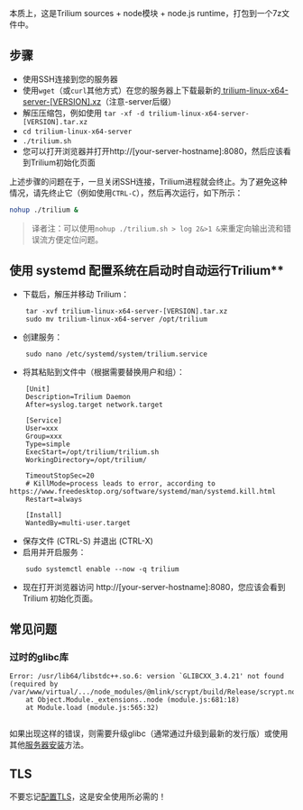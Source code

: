 本质上，这是Trilium sources + node模块 + node.js runtime，打包到一个7z文件中。

## 步骤

* 使用SSH连接到您的服务器
* 使用`wget`（或`curl`其他方式）在您的服务器上下载最新的[
trilium-linux-x64-server-[VERSION].xz](https://github.com/zadam/trilium/releases/latest)（注意-server后缀）
* 解压压缩包，例如使用 `tar -xf -d trilium-linux-x64-server-[VERSION].tar.xz`
* `cd trilium-linux-x64-server`
* `./trilium.sh`
* 您可以打开浏览器并打开http://[your-server-hostname]:8080，然后应该看到Trilium初始化页面

上述步骤的问题在于，一旦关闭SSH连接，Trilium进程就会终止。为了避免这种情况，请先终止它（例如使用`CTRL-C`），然后再次运行，如下所示：
```bash
nohup ./trilium &
```

> 译者注：可以使用`nohup ./trilium.sh > log 2&>1 &`来重定向输出流和错误流方便定位问题。

## 使用 systemd 配置系统在启动时自动运行Trilium**

*   下载后，解压并移动 Trilium：
```
    tar -xvf trilium-linux-x64-server-[VERSION].tar.xz
    sudo mv trilium-linux-x64-server /opt/trilium
```
*   创建服务：
```
    sudo nano /etc/systemd/system/trilium.service
```
*   将其粘贴到文件中（根据需要替换用户和组）：
```
    [Unit]
    Description=Trilium Daemon
    After=syslog.target network.target
    
    [Service]
    User=xxx
    Group=xxx
    Type=simple
    ExecStart=/opt/trilium/trilium.sh
    WorkingDirectory=/opt/trilium/
    
    TimeoutStopSec=20
    # KillMode=process leads to error, according to https://www.freedesktop.org/software/systemd/man/systemd.kill.html
    Restart=always
    
    [Install]
    WantedBy=multi-user.target
```
*   保存文件 (CTRL-S) 并退出 (CTRL-X)
*   启用并开启服务：
```
    sudo systemctl enable --now -q trilium
```
*   现在打开浏览器访问 http://[your-server-hostname]:8080，您应该会看到 Trilium 初始化页面。

## 常见问题

### 过时的glibc库

```
Error: /usr/lib64/libstdc++.so.6: version `GLIBCXX_3.4.21' not found (required by /var/www/virtual/.../node_modules/@mlink/scrypt/build/Release/scrypt.node)
    at Object.Module._extensions..node (module.js:681:18)
    at Module.load (module.js:565:32)
    
```

如果出现这样的错误，则需要升级glibc（通常通过升级到最新的发行版）或使用其他[服务器安装](./服务器安装.md)方法。

## TLS

不要忘记[配置TLS](./TLS配置.md)，这是安全使用所必需的！
